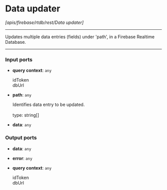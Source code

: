 # Data updater

_[apis/firebase/rtdb/rest/Data updater]_

---

Updates multiple data entries (fields) under 'path', in a Firebase Realtime Database.<br>

---

### Input ports

* __query context__: ` any `

    idToken<br>
    dbUrl<br>


* __path__: ` any `

    Identifies data entry to be updated.<br>
    <br>
    type: string[]<br>


* __data__: ` any `

### Output ports

* __data__: ` any `


* __error__: ` any `


* __query context__: ` any `

    idToken<br>
    dbUrl<br>

